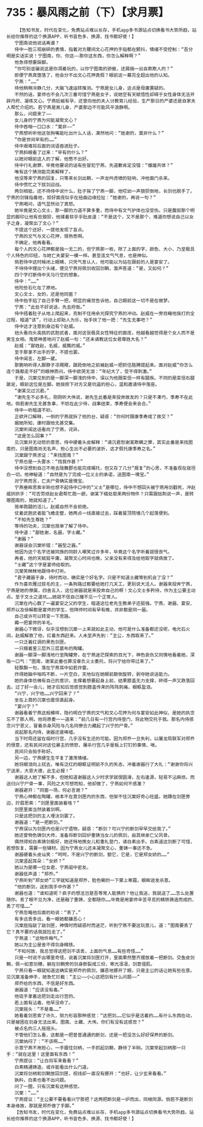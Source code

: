 # 735：暴风雨之前（下）【求月票】
        【告知书友，时代在变化，免费站点难以长存，手机app多书源站点切换看书大势所趋，站长给你推荐的这个换源APP，听书音色多、换源、找书都好使！】
       宁图南说他说话离谱？
       侍中一脸三观崩碎的表情，指着对方腰间文心花押的手指都在颤抖，情绪不受控制：“吾分明是实话实说！宁图南，你、你这——那你这东西，你怎么解释啊？”
       他急得想要跺脚。
       “你可别诓骗说这是你凋着玩的，以你宁图南的骄傲，还屑搞一出自欺欺人的？”
       即便宁燕真堕落了，他会分不出文心花押真假？眼前这一幕完全超出他的认知。
       宁燕：“……”
       待他稍稍冷静几分，大脑飞速运转推测。宁燕是女儿身，这点是母庸置疑的。
       不然的话，宴师也不会几次三番可惜宁燕是女子，说她空有天赋悟性却碍于女性身体无法开辟丹府、凝练文心。宁燕妊娠有孕，还曾向他的夫人讨教育儿经验，生产那日的产婆还是自家夫人帮忙介绍的。若宁燕是男儿身，产婆那边不可能风平浪静啊。
       那么，问题来了——
       女儿身的宁燕为何能凝聚文心？
       侍中吞咽一口口水：“莫非——”
       宁燕想听听他这张狗嘴能吐出什么人话，漠然地问：“姓谢的，莫非什么？”
       “你是世间罕有的……”
       侍中艰难将后面的词语吞进肚子。
       宁燕斜眼看了过来：“罕有的什么？”
       以她对眼前这人的了解，他憋不出好。
       侍中行礼谢罪，毕竟他要说的话有些冒犯宁燕，先道歉肯定没错：“雌雄共体？”
       唯有这个猜测能完美解释了。
       他没等来宁燕的回复，只等来长剑出鞘，一声龙吟虎啸的轻响，冲他面门杀来。
       侍中慌忙之下拔剑迎战。
       两剑相抵，还不待侍中说什么，肚子挨了宁燕一脚，他哎幼一声狼狈倒地，长剑也脱手了。宁燕的剑锋指着他，姣好面庞似乎在扭曲边缘拉扯：“姓谢的，再说一句？”
       宁燕喝问，语气显然动了真怒。
       她毕竟是文心文士，那一脚的力道不算多重，而侍中有文气护体也没受伤。只是腹部那个明显的脚印让他有些狼狈，他揉着软乎乎肚皮道：“不是这个，又不是那个，难道你想说自己以女子之身，凝聚出了文心？”
       不提这个还好，一提他发现了盲点。
       宁燕的文气与文心花押，很熟悉啊。
       不确定，他再看看。
       每个人的文心花押都是独一无二的，但宁燕那一枚，除了上面的字，颜色、大小、乃至极具个人特色的印纽，与她亡夫宴安一模一样。甚至连文气气息，也是神似。
       倘若侍中这时候闭上眼睛，只凭气息认人，他可能以为站在跟前的人是宴安了。
       不待侍中理出个头绪，便见宁燕将佩剑收回剑鞘，澹声答道：“是，又如何？”
       四个字打断侍中天马行空的想象。
       侍中：“……”
       他险些石化在了原地。
       文心文士，女的，还是他同窗？
       侍中抬手掐了自己手臂一把，明显的痛觉告诉他，自己眼前这一切不是在做梦。
       宁燕：“此处不好说话，先去府衙。”
       侍中捂着肚子从地上爬起来，克制不住用余光探究宁燕的冲动。赵威在一旁目睹他挨打的全过程，暗道“该”，行动上却助人为乐，抬手扶了他一把：“先生无事吧？”
       侍中这才注意到身边有个赵威。
       扭头看向头高挑的武胆武者，面对这张极具女性特征的面庞，他越看越觉得是个女人而不是男生女相。鬼使神差地问了赵威一句：“还未请教这位女君尊姓大名？”
       赵威：“鄙姓赵，名威，威蕤的威。”
       至于那拿不出手的字，不提也罢。
       侍中闻言，左脚一崴。
       那脆响听得人脚脖子凉飕飕，踉跄倒地之前被赵威一把抓住胳膊提起来。面对赵威“你怎么连个路都走不好”的眼神质问，侍中欲哭无泪：“年纪大了，受不得刺激。”
       于是，沉棠见到的是一脚深一脚浅的侍中，误以为他跟栾信一样有腿疾。不同的是栾信右腿跛足，眼前这位是左脚。她按捺下对方又是坑逼的担心，温和邀请侍中落座。
       “谢某见过沉君。”
       “谢先生不必多礼，刚刚听大伟说，谢先生此番是来投奔故友的？只是不凑巧，季寿不在此地。倘若谢先生无甚急事，不妨在此少待，战事结束，季寿便会来会合。”
       侍中一听暗道不妙。
       正欲开口解释，一侧的宁燕就拆了他的台，疑惑：“你何时跟康季寿成了故交？”
       据她所知，康时跟他无甚交集。
       沉棠听闻这话看向了宁燕，诧异。
       “这是怎么回事？”
       见沉棠并无动怒的意思，侍中硬着头皮解释：“请沉君恕谢某欺瞒之罪，其实此番是来找图南的，只是图南尚无名声，担心生出不必要的波折，这才假托康季寿之名。”
       沉棠跟宁燕求证：“来找图南？”
       宁燕也是一头雾水：“找我作甚？”
       侍中没想到自己不用去陇舞郡也能完成嘱托，但又存了几分“报复”的心思，不准备现在就坦白一切。他神秘道：“自然是为了完成一位义士的承诺，送图南一瑰宝。”
       对宁燕而言，亡夫尸骨确实是瑰宝。
       宁燕垂眸思索半晌也想不起侍中口中的“义士”是哪位，侍中不想回头被宁燕用剑戳死，冲赵威拱拱手：“可否劳烦赵女君帮忙跑一趟，谢某下榻处取来两份物件？只需跟拙荆说一声，是转赠图南的，她就知道了。”
       简单跑腿的活儿，赵威自然不会拒绝。
       仗着武胆武者能飞檐走壁，她两点一线直接过去，踩着屋顶院墙几个起落便到。
       “不知先生尊姓？”
       等待的功夫，沉棠也简单了解了侍中。
       侍中道：“鄙姓谢，名器，字士藏。”
       “谢器？”
       谢器误会沉棠听错：“器型之器。”
       他因为这个名字还被同族的同龄人嘲笑过许多年，毕竟这个名字听着就很丧气。
       再者，他的天赋挺平庸，凝聚文心时间也晚，父亲没有来得及给他取字就病故了。
       “士藏”这个字是宴师给取的。
       沉棠笑眯眯地跟侍中打听。
       “君子藏器于身，待时而动，确实是个好名字。只是不知道士藏等到机会了没？”
       作为喜欢雁过拔毛的主，一条狗路过都要给她打几天工，更别说大活人。谢器来投奔宁燕，宁燕是她的僚属，四舍五入，这位谢器就是来投奔自己的啊！文心文士多矜持，作为主公要主动点。至于文士之道坑……她就不信自己撞不见一个正常人。
       沉棠在内心数了一遍宴安之父的学生，暗道这位老先生教弟子还挺强。宁燕、谢器、宴安、郑乔以及徐解都是宴师的学生，但拜师时间有早有晚，并非都是同一届。
       自己或许可以转变一下思路。
       薅一把宴师的羊毛。
       谢器心下微讶，似乎没想到沉棠一上来就如此主动，他可是什么准备都还没呢，电光石火间，赵威解救了他，扛着东西赶来。人未至声先到：“主公，东西取来了。”
       一只泛着红调的黑色剑匣。
       一只捆着里三层外三层葛布的陶罐。
       谢器一脚深一脚浅地行至陶罐旁，在宁燕迷茫探索的目光下，神色哀伤又同情地看着她，深吸一口气：“图南，谢某此番也算没辜负义士委托，将兴宁给你带过来了。”
       轻飘飘一句，落在宁燕耳中如若炸雷。
       炸得她脑中嗡鸣不断，一片空白，天地似在她眼前颠倒旋转，剥夺她说话能力。
       她的身体仿佛有自己的意识，支撑着想要起身上前，结果膝盖无力支撑，砰得一声又跌落回去。过了好一会儿，她才后知后觉感觉到膝盖传来的阵阵刺痛，眼眶盈泪。
       “兴宁，兴宁他……兴宁回来了？”
       坐在上首的沉棠也震惊直起身。
       “宴兴宁？”
       谢器看着宁燕这般模样，隐约明白宁燕的文气和文心花押为何与宴安如此神似，是她的执念忘不了那人啊。他将原委一一道来：“前几日有一行宫内侍登门，将此物交托于我。那名内侍感念兴宁恩义，冒着杀身风险与几名同僚合力藏起了兴宁的尸骨。”
       说起那名内侍，谢器还是唏嘘。
       当下时局还留在临时行宫，几乎没有生还的可能。因为郑乔一旦失利，以屠龙局联军对郑乔的恨意，还有民间对这位暴主的愤怒，屠杀行宫几乎是板上钉钉的事情，唉。
       民间只会拍手称好。
       另一边，宁燕硬生生平复了激荡情绪。
       她将眼泪向上拭去，唯有泛红的眼眶证明前不久的失态，冲着谢器行了大礼：“谢谢你将兴宁送来，大恩大德，此生必报！”
       谢器这人她了解不多，但她知道谢器这人少时求学就很圆滑，左右逢源，轻易不沾麻烦。而送归兴宁尸骨一事，风险之大可想而知，他却做了，宁燕如何不感激？
       谢器避开：“同窗一场，何必言谢？”
       宁燕心神都在陶罐，根本不在意剑匣内的东西，但架不住沉棠好奇心旺盛。她蹲在剑匣旁边，拧眉思索：“剑匣里面装着啥？”
       剑匣里面当然装着剑啊。
       只是这把剑的主人埋汰剑罢了。
       谢器道：“是一把断剑。”
       宁燕误以为剑匣内也是兴宁遗物，疑惑：“断剑？可兴宁的断剑早早交给我了。”
       她还曾物色铸剑大师，准备将断剑回炉重铸当女儿的佩剑，由其继承亡父风骨。
       偶然得知白素铸剑极好，她还特地携女儿和重礼登门，请白素出手。白素道这剑断了可惜，若想恢复，需要一些辅材。因为宁燕女儿还未凝聚文心，重铸一事还不急。
       谢器硬着头皮讪笑：“呵呵，不是兴宁的断剑，额它，它是，它是郑女娇的……”
       沉棠竖起耳朵：“女娇？”
       她以为是哪一位女君，宁燕闺中密友。
       谢器低声道：“郑乔。”
       宁燕听到“郑女娇”三字就知道是郑乔，脸色唰的一下蒙上寒霜，眼眸迸发杀意。
       “他的断剑，送到我手中作甚？”
       谢器也道：“谁知道呢？疯子的想法岂是吾等常人能猜的？他让我送，我就送了……怎么处置随你。丢了眼不见为净，还是融了重铸，全都随你……毕竟是用宴师辛苦寻觅的精铁铸造而成的，丢了可惜……”
       宁燕忽略他后面的劝说：“丢了。”
       有多远丢多远，看一眼她都嫌恶心！
       沉棠屈指敲了敲剑匣，神情时而疑惑时而迷茫，听到宁燕不要这玩意儿，道：“图南要丢了它？真不要的话我就捡走了。”
       宁燕道：“这物件晦气。”
       她以为主公是舍不得剑身精铁。
       “不知何故，我总觉得这把剑不该丢，上面的气息……有些奇怪……”
       只是一时说不出哪里奇怪，说着沉棠将剑匣打开，里面果然整齐摆放着一把断剑。交鱼皮剑鞘，佩一如意剑穗，躺在剑鞘旁的剑身断裂成三份，寒光凛凛，剑意侵肌。
       宁燕只看一眼就知道这确实是郑乔的佩剑，嫌恶地挪开了眼，只是主公的话让她有些在意。见沉棠准备伸手，她急忙拦截：“主公——小心这把剑有什么问题——”
       郑乔给的东西，不信是好东西。
       谢器道：“应该没有毒。”
       他徒手拿着这把剑走出行宫的。
       若上面有沾毒，他早没命了。
       沉棠摇头：“不是毒……”
       她看着剑思索了许久，努力形容那种感觉：“这把剑……它似乎是活着的……有什么东西在动，只是被困在剑身无法出来。图南、士藏、大伟，你们有没有这感觉？”
       被点名的三人摇摇头。
       不管他们怎么看，这都是一把普普通通的断剑，还是一把没怎么好好保养的断剑。
       沉棠纳闷了：“不该啊……”
       示意宁燕不用担心，一手握住剑柄，一手抓起剑鞘，静待了半晌。沉棠举起剑柄那一只手：“就在这里！这里面有东西！”
       宁燕提议：“让白将军来看看？”
       白素精通铸造，或许能看出什么门道。
       沉棠将剑柄和剑鞘放回剑匣，视线却一直没有挪开：“也好，让少玄来看看。”
       孰料，白素也看不出问题。
       问了一圈，只有沉棠有这种感觉。
       沉棠：“……”
       宁燕提议：“主公要不要看看兴宁那把？这两把断剑是一炉而出，同根同源。倘若不是断剑本身缘故，那就是郑乔做了手脚。”
       【告知书友，时代在变化，免费站点难以长存，手机app多书源站点切换看书大势所趋，站长给你推荐的这个换源APP，听书音色多、换源、找书都好使！】